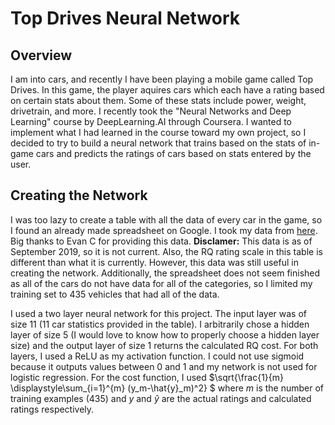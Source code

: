 # Top Drives Neural Network

## Overview
I am into cars, and recently I have been playing a mobile game called Top Drives. In this game, the player aquires cars which each have a rating based on certain stats about them. Some of these stats include power, weight, drivetrain, and more. I recently took the "Neural Networks and Deep Learning" course by DeepLearning.AI through Coursera. I wanted to implement what I had learned in the course toward my own project, so I decided to try to build a neural network that trains based on the stats of in-game cars and predicts the ratings of cars based on stats entered by the user.

## Creating the Network
I was too lazy to create a table with all the data of every car in the game, so I found an already made spreadsheet on Google. I took my data from [here](https://docs.google.com/spreadsheets/d/1EAv9sduSWa_cbrYYWVnfICaPGGrhq6jYtr9XfJKtHs8/htmlview). Big thanks to Evan C for providing this data. **Disclamer:** This data is as of September 2019, so it is not current. Also, the RQ rating scale in this table is different than what it is currently. However, this data was still useful in creating the network. Additionally, the spreadsheet does not seem finished as all of the cars do not have data for all of the categories, so I limited my training set to 435 vehicles that had all of the data.

I used a two layer neural network for this project. The input layer was of size 11 (11 car statistics provided in the table). I arbitrarily chose a hidden layer of size 5 (I would love to know how to properly choose a hidden layer size) and the output layer of size 1 returns the calculated RQ cost. For both layers, I used a ReLU as my activation function. I could not use sigmoid because it outputs values between 0 and 1 and my network is not used for logistic regression. For the cost function, I used $`\sqrt{\frac{1}{m} \displaystyle\sum_{i=1}^{m} (y_m-\hat{y}_m)^2} `$ where $` m `$ is the number of training examples (435) and $` y `$ and $` \hat{y} `$ are the actual ratings and calculated ratings respectively. 

